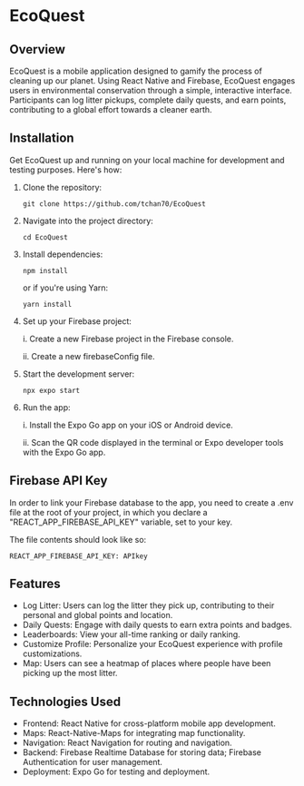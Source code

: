 # EcoQuest

## Overview

EcoQuest is a mobile application designed to gamify the process of cleaning up our planet. Using React Native and Firebase, EcoQuest engages users in environmental conservation through a simple, interactive interface. Participants can log litter pickups, complete daily quests, and earn points, contributing to a global effort towards a cleaner earth.

## Installation

Get EcoQuest up and running on your local machine for development and testing purposes. Here's how:

1. Clone the repository:

   ```git clone https://github.com/tchan70/EcoQuest```

2. Navigate into the project directory:

   ```cd EcoQuest```

3. Install dependencies:
 
   ```npm install```

   or if you're using Yarn:

   ```yarn install```

4. Set up your Firebase project:
   
   i.  Create a new Firebase project in the Firebase console.
  
   ii. Create a new firebaseConfig file.

5. Start the development server:

   ```npx expo start```

6. Run the app:

   i.  Install the Expo Go app on your iOS or Android device.
  
   ii. Scan the QR code displayed in the terminal or Expo developer tools with the Expo Go app.

## Firebase API Key

In order to link your Firebase database to the app, you need to create a .env file at the root of your project, in which you declare a "REACT_APP_FIREBASE_API_KEY" variable, set to your key. 

The file contents should look like so:

  ```REACT_APP_FIREBASE_API_KEY: APIkey```

## Features

- Log Litter: Users can log the litter they pick up, contributing to their personal and global points and location.
- Daily Quests: Engage with daily quests to earn extra points and badges.
- Leaderboards: View your all-time ranking or daily ranking.
- Customize Profile: Personalize your EcoQuest experience with profile customizations.
- Map: Users can see a heatmap of places where people have been picking up the most litter.

## Technologies Used

- Frontend: React Native for cross-platform mobile app development.
- Maps: React-Native-Maps for integrating map functionality.
- Navigation: React Navigation for routing and navigation.
- Backend: Firebase Realtime Database for storing data; Firebase Authentication for user management. 
- Deployment: Expo Go for testing and deployment.

